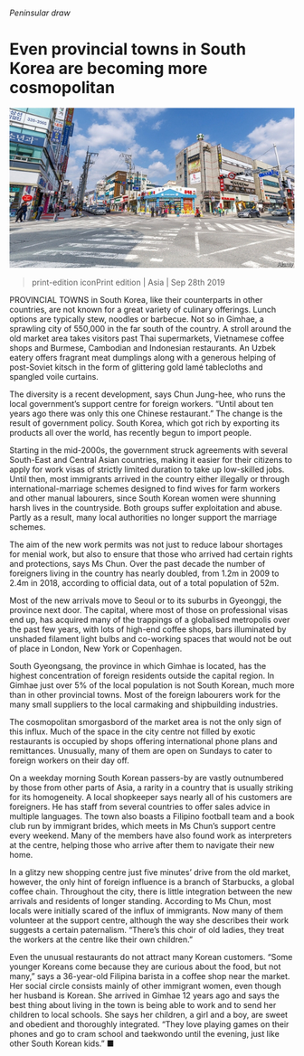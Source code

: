 ###### Peninsular draw

# Even provincial towns in South Korea are becoming more cosmopolitan 

![image](images/20190928_asp501.jpg) 

> print-edition iconPrint edition | Asia | Sep 28th 2019 

PROVINCIAL TOWNS in South Korea, like their counterparts in other countries, are not known for a great variety of culinary offerings. Lunch options are typically stew, noodles or barbecue. Not so in Gimhae, a sprawling city of 550,000 in the far south of the country. A stroll around the old market area takes visitors past Thai supermarkets, Vietnamese coffee shops and Burmese, Cambodian and Indonesian restaurants. An Uzbek eatery offers fragrant meat dumplings along with a generous helping of post-Soviet kitsch in the form of glittering gold lamé tablecloths and spangled voile curtains. 

The diversity is a recent development, says Chun Jung-hee, who runs the local government’s support centre for foreign workers. “Until about ten years ago there was only this one Chinese restaurant.” The change is the result of government policy. South Korea, which got rich by exporting its products all over the world, has recently begun to import people. 

Starting in the mid-2000s, the government struck agreements with several South-East and Central Asian countries, making it easier for their citizens to apply for work visas of strictly limited duration to take up low-skilled jobs. Until then, most immigrants arrived in the country either illegally or through international-marriage schemes designed to find wives for farm workers and other manual labourers, since South Korean women were shunning harsh lives in the countryside. Both groups suffer exploitation and abuse. Partly as a result, many local authorities no longer support the marriage schemes. 

The aim of the new work permits was not just to reduce labour shortages for menial work, but also to ensure that those who arrived had certain rights and protections, says Ms Chun. Over the past decade the number of foreigners living in the country has nearly doubled, from 1.2m in 2009 to 2.4m in 2018, according to official data, out of a total population of 52m. 

Most of the new arrivals move to Seoul or to its suburbs in Gyeonggi, the province next door. The capital, where most of those on professional visas end up, has acquired many of the trappings of a globalised metropolis over the past few years, with lots of high-end coffee shops, bars illuminated by unshaded filament light bulbs and co-working spaces that would not be out of place in London, New York or Copenhagen. 

South Gyeongsang, the province in which Gimhae is located, has the highest concentration of foreign residents outside the capital region. In Gimhae just over 5% of the local population is not South Korean, much more than in other provincial towns. Most of the foreign labourers work for the many small suppliers to the local carmaking and shipbuilding industries. 

The cosmopolitan smorgasbord of the market area is not the only sign of this influx. Much of the space in the city centre not filled by exotic restaurants is occupied by shops offering international phone plans and remittances. Unusually, many of them are open on Sundays to cater to foreign workers on their day off. 

On a weekday morning South Korean passers-by are vastly outnumbered by those from other parts of Asia, a rarity in a country that is usually striking for its homogeneity. A local shopkeeper says nearly all of his customers are foreigners. He has staff from several countries to offer sales advice in multiple languages. The town also boasts a Filipino football team and a book club run by immigrant brides, which meets in Ms Chun’s support centre every weekend. Many of the members have also found work as interpreters at the centre, helping those who arrive after them to navigate their new home. 

In a glitzy new shopping centre just five minutes’ drive from the old market, however, the only hint of foreign influence is a branch of Starbucks, a global coffee chain. Throughout the city, there is little integration between the new arrivals and residents of longer standing. According to Ms Chun, most locals were initially scared of the influx of immigrants. Now many of them volunteer at the support centre, although the way she describes their work suggests a certain paternalism. “There’s this choir of old ladies, they treat the workers at the centre like their own children.” 

Even the unusual restaurants do not attract many Korean customers. “Some younger Koreans come because they are curious about the food, but not many,” says a 36-year-old Filipina barista in a coffee shop near the market. Her social circle consists mainly of other immigrant women, even though her husband is Korean. She arrived in Gimhae 12 years ago and says the best thing about living in the town is being able to work and to send her children to local schools. She says her children, a girl and a boy, are sweet and obedient and thoroughly integrated. “They love playing games on their phones and go to cram school and taekwondo until the evening, just like other South Korean kids.” ■ 

